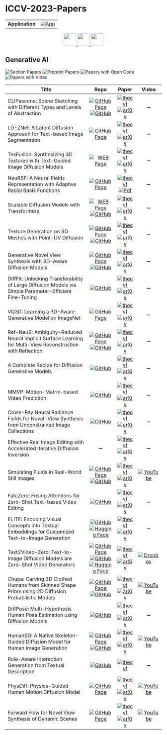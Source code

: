 # ICCV-2023-Papers

<table>
    <tr>
        <td><strong>Application</strong></td>
        <td>
            <a href="https://huggingface.co/spaces/DmitryRyumin/NewEraAI-Papers" style="float:left;">
                <img src="https://img.shields.io/badge/🤗-NewEraAI--Papers-FFD21F.svg" alt="App" />
            </a>
        </td>
    </tr>
</table>

<div align="center">
    <a href="https://github.com/DmitryRyumin/ICCV-2023-Papers/blob/main/sections/2023/main/recognition-segmentation-and-shape-analysis.md">
        <img src="https://cdn.jsdelivr.net/gh/DmitryRyumin/NewEraAI-Papers@main/images/left.svg" width="40" alt="" />
    </a>
    <a href="https://github.com/DmitryRyumin/ICCV-2023-Papers/">
        <img src="https://cdn.jsdelivr.net/gh/DmitryRyumin/NewEraAI-Papers@main/images/home.svg" width="40" alt="" />
    </a>
    <a href="https://github.com/DmitryRyumin/ICCV-2023-Papers/blob/main/sections/2023/main/humans-3d-modeling-and-driving.md">
        <img src="https://cdn.jsdelivr.net/gh/DmitryRyumin/NewEraAI-Papers@main/images/right.svg" width="40" alt="" />
    </a>
</div>

## Generative AI

![Section Papers](https://img.shields.io/badge/Section%20Papers-24-42BA16) ![Preprint Papers](https://img.shields.io/badge/Preprint%20Papers-23-b31b1b) ![Papers with Open Code](https://img.shields.io/badge/Papers%20with%20Open%20Code-17-1D7FBF) ![Papers with Video](https://img.shields.io/badge/Papers%20with%20Video-6-FF0000)

| **Title** | **Repo** | **Paper** | **Video** |
|-----------|:--------:|:---------:|:---------:|
| CLIPascene: Scene Sketching with Different Types and Levels of Abstraction | [![GitHub Page](https://img.shields.io/badge/GitHub-Page-159957.svg)](https://clipascene.github.io/CLIPascene/) <br /> [![GitHub](https://img.shields.io/github/stars/yael-vinker/SceneSketch?style=flat)](https://github.com/yael-vinker/SceneSketch) | [![thecvf](https://img.shields.io/badge/pdf-thecvf-7395C5.svg)](https://openaccess.thecvf.com/content/ICCV2023/papers/Vinker_CLIPascene_Scene_Sketching_with_Different_Types_and_Levels_of_Abstraction_ICCV_2023_paper.pdf) <br /> [![arXiv](https://img.shields.io/badge/arXiv-2211.17256-b31b1b.svg)](https://arxiv.org/abs/2211.17256) | :heavy_minus_sign: |
| LD-ZNet: A Latent Diffusion Approach for Text-based Image Segmentation | [![GitHub Page](https://img.shields.io/badge/GitHub-Page-159957.svg)](https://koutilya-pnvr.github.io/LD-ZNet/) | [![thecvf](https://img.shields.io/badge/pdf-thecvf-7395C5.svg)](https://openaccess.thecvf.com/content/ICCV2023/papers/PNVR_LD-ZNet_A_Latent_Diffusion_Approach_for_Text-Based_Image_Segmentation_ICCV_2023_paper.pdf) <br /> [![arXiv](https://img.shields.io/badge/arXiv-2303.12343-b31b1b.svg)](https://arxiv.org/abs/2303.12343) | :heavy_minus_sign: |
| TexFusion: Synthesizing 3D Textures with Text-Guided Image Diffusion Models | [![WEB Page](https://img.shields.io/badge/WEB-Page-159957.svg)](https://research.nvidia.com/labs/toronto-ai/texfusion/) | [![thecvf](https://img.shields.io/badge/pdf-thecvf-7395C5.svg)](https://openaccess.thecvf.com/content/ICCV2023/papers/Cao_TexFusion_Synthesizing_3D_Textures_with_Text-Guided_Image_Diffusion_Models_ICCV_2023_paper.pdf) <br /> [![arXiv](https://img.shields.io/badge/arXiv-2310.13772-b31b1b.svg)](https://arxiv.org/abs/2310.13772) | :heavy_minus_sign: |
| NeuRBF: A Neural Fields Representation with Adaptive Radial Basis Functions | [![GitHub Page](https://img.shields.io/badge/GitHub-Page-159957.svg)](https://oppo-us-research.github.io/NeuRBF-website/) | [![thecvf](https://img.shields.io/badge/pdf-thecvf-7395C5.svg)](https://openaccess.thecvf.com/content/ICCV2023/papers/Chen_NeuRBF_A_Neural_Fields_Representation_with_Adaptive_Radial_Basis_Functions_ICCV_2023_paper.pdf) <br /> [![Pdf](https://img.shields.io/badge/pdf-version-003B10.svg)](https://cse.buffalo.edu/~jsyuan/papers/2023/ICCV2023_zhang.pdf) | :heavy_minus_sign: |
| Scalable Diffusion Models with Transformers | [![WEB Page](https://img.shields.io/badge/WEB-Page-159957.svg)](https://www.wpeebles.com/DiT) <br /> [![GitHub](https://img.shields.io/github/stars/facebookresearch/DiT?style=flat)](https://github.com/facebookresearch/DiT) | [![thecvf](https://img.shields.io/badge/pdf-thecvf-7395C5.svg)](https://openaccess.thecvf.com/content/ICCV2023/papers/Peebles_Scalable_Diffusion_Models_with_Transformers_ICCV_2023_paper.pdf) <br /> [![arXiv](https://img.shields.io/badge/arXiv-2212.09748-b31b1b.svg)](https://arxiv.org/abs/2212.09748) | :heavy_minus_sign: |
| Texture Generation on 3D Meshes with Point-UV Diffusion | [![GitHub Page](https://img.shields.io/badge/GitHub-Page-159957.svg)](https://cvmi-lab.github.io/Point-UV-Diffusion/) <br /> [![GitHub](https://img.shields.io/github/stars/CVMI-Lab/Point-UV-Diffusion?style=flat)](https://github.com/CVMI-Lab/Point-UV-Diffusion) | [![thecvf](https://img.shields.io/badge/pdf-thecvf-7395C5.svg)](https://openaccess.thecvf.com/content/ICCV2023/papers/Yu_Texture_Generation_on_3D_Meshes_with_Point-UV_Diffusion_ICCV_2023_paper.pdf) <br /> [![arXiv](https://img.shields.io/badge/arXiv-2308.10490-b31b1b.svg)](https://arxiv.org/abs/2308.10490) | :heavy_minus_sign: |
| Generative Novel View Synthesis with 3D-Aware Diffusion Models | [![GitHub Page](https://img.shields.io/badge/GitHub-Page-159957.svg)](https://nvlabs.github.io/genvs/) <br /> [![GitHub](https://img.shields.io/github/stars/NVlabs/genvs?style=flat)](https://github.com/NVlabs/genvs) | [![thecvf](https://img.shields.io/badge/pdf-thecvf-7395C5.svg)](https://openaccess.thecvf.com/content/ICCV2023/papers/Chan_Generative_Novel_View_Synthesis_with_3D-Aware_Diffusion_Models_ICCV_2023_paper.pdf) <br /> [![arXiv](https://img.shields.io/badge/arXiv-2304.02602-b31b1b.svg)](https://arxiv.org/abs/2304.02602) | :heavy_minus_sign: |
| DiffFit: Unlocking Transferability of Large Diffusion Models via Simple Parameter-Efficient Fine-Tuning | [![GitHub](https://img.shields.io/github/stars/mkshing/DiffFit-pytorch?style=flat)](https://github.com/mkshing/DiffFit-pytorch) | [![thecvf](https://img.shields.io/badge/pdf-thecvf-7395C5.svg)](https://openaccess.thecvf.com/content/ICCV2023/papers/Xie_DiffFit_Unlocking_Transferability_of_Large_Diffusion_Models_via_Simple_Parameter-efficient_ICCV_2023_paper.pdf) <br /> [![arXiv](https://img.shields.io/badge/arXiv-2304.06648-b31b1b.svg)](https://arxiv.org/abs/2304.06648) | :heavy_minus_sign: |
| VQ3D: Learning a 3D-Aware Generative Model on ImageNet | [![GitHub Page](https://img.shields.io/badge/GitHub-Page-159957.svg)](https://kylesargent.github.io/vq3d) | [![thecvf](https://img.shields.io/badge/pdf-thecvf-7395C5.svg)](https://openaccess.thecvf.com/content/ICCV2023/papers/Sargent_VQ3D_Learning_a_3D-Aware_Generative_Model_on_ImageNet_ICCV_2023_paper.pdf) <br /> [![arXiv](https://img.shields.io/badge/arXiv-2302.06833-b31b1b.svg)](https://arxiv.org/abs/2302.06833) | :heavy_minus_sign: |
| Ref-NeuS: Ambiguity-Reduced Neural Implicit Surface Learning for Multi-View Reconstruction with Reflection | [![GitHub Page](https://img.shields.io/badge/GitHub-Page-159957.svg)](https://g3956.github.io/) <br /> [![GitHub](https://img.shields.io/github/stars/EnVision-Research/Ref-NeuS?style=flat)](https://github.com/EnVision-Research/Ref-NeuS) | [![thecvf](https://img.shields.io/badge/pdf-thecvf-7395C5.svg)](https://openaccess.thecvf.com/content/ICCV2023/papers/Ge_Ref-NeuS_Ambiguity-Reduced_Neural_Implicit_Surface_Learning_for_Multi-View_Reconstruction_with_ICCV_2023_paper.pdf) <br /> [![arXiv](https://img.shields.io/badge/arXiv-2303.10840-b31b1b.svg)](https://arxiv.org/abs/2303.10840) | :heavy_minus_sign: |
| A Complete Recipe for Diffusion Generative Models | [![GitHub](https://img.shields.io/github/stars/mandt-lab/PSLD?style=flat)](https://github.com/mandt-lab/PSLD) | [![thecvf](https://img.shields.io/badge/pdf-thecvf-7395C5.svg)](https://openaccess.thecvf.com/content/ICCV2023/papers/Pandey_A_Complete_Recipe_for_Diffusion_Generative_Models_ICCV_2023_paper.pdf) <br /> [![arXiv](https://img.shields.io/badge/arXiv-2303.01748-b31b1b.svg)](https://arxiv.org/abs/2303.01748) | :heavy_minus_sign: |
| MMVP: Motion-Matrix-based Video Prediction | [![GitHub](https://img.shields.io/github/stars/Kay1794/MMVP-motion-matrix-based-video-prediction?style=flat)](https://github.com/Kay1794/MMVP-motion-matrix-based-video-prediction) | [![thecvf](https://img.shields.io/badge/pdf-thecvf-7395C5.svg)](https://openaccess.thecvf.com/content/ICCV2023/papers/Zhong_MMVP_Motion-Matrix-Based_Video_Prediction_ICCV_2023_paper.pdf) <br /> [![arXiv](https://img.shields.io/badge/arXiv-2308.16154-b31b1b.svg)](https://arxiv.org/abs/2308.16154) | :heavy_minus_sign: |
| Cross-Ray Neural Radiance Fields for Novel-View Synthesis from Unconstrained Image Collections | [![GitHub](https://img.shields.io/github/stars/YifYang993/CR-NeRF-PyTorch?style=flat)](https://github.com/YifYang993/CR-NeRF-PyTorch) | [![thecvf](https://img.shields.io/badge/pdf-thecvf-7395C5.svg)](https://openaccess.thecvf.com/content/ICCV2023/papers/Yang_Cross-Ray_Neural_Radiance_Fields_for_Novel-View_Synthesis_from_Unconstrained_Image_ICCV_2023_paper.pdf) <br /> [![arXiv](https://img.shields.io/badge/arXiv-2307.08093-b31b1b.svg)](https://arxiv.org/abs/2307.08093) | :heavy_minus_sign: |
| Effective Real Image Editing with Accelerated Iterative Diffusion Inversion | :heavy_minus_sign: | [![thecvf](https://img.shields.io/badge/pdf-thecvf-7395C5.svg)](https://openaccess.thecvf.com/content/ICCV2023/papers/Pan_Effective_Real_Image_Editing_with_Accelerated_Iterative_Diffusion_Inversion_ICCV_2023_paper.pdf) <br /> [![arXiv](https://img.shields.io/badge/arXiv-2309.04907-b31b1b.svg)](https://arxiv.org/abs/2309.04907) | :heavy_minus_sign: |
| Simulating Fluids in Real-World Still Images | [![GitHub Page](https://img.shields.io/badge/GitHub-Page-159957.svg)](https://slr-sfs.github.io/) <br /> [![GitHub](https://img.shields.io/github/stars/simon3dv/SLR-SFS?style=flat)](https://github.com/simon3dv/SLR-SFS) | [![thecvf](https://img.shields.io/badge/pdf-thecvf-7395C5.svg)](https://openaccess.thecvf.com/content/ICCV2023/papers/Fan_Simulating_Fluids_in_Real-World_Still_Images_ICCV_2023_paper.pdf) <br /> [![arXiv](https://img.shields.io/badge/arXiv-2204.11335-b31b1b.svg)](https://arxiv.org/abs/2204.11335) | [![YouTube](https://img.shields.io/badge/YouTube-%23FF0000.svg?style=for-the-badge&logo=YouTube&logoColor=white)](https://www.youtube.com/watch?v=Aatrl16t-V8) |
| FateZero: Fusing Attentions for Zero-Shot Text-based Video Editing | [![GitHub](https://img.shields.io/github/stars/ChenyangQiQi/FateZero?style=flat)](https://github.com/ChenyangQiQi/FateZero) | [![thecvf](https://img.shields.io/badge/pdf-thecvf-7395C5.svg)](https://openaccess.thecvf.com/content/ICCV2023/papers/QI_FateZero_Fusing_Attentions_for_Zero-shot_Text-based_Video_Editing_ICCV_2023_paper.pdf) <br /> [![arXiv](https://img.shields.io/badge/arXiv-2303.09535-b31b1b.svg)](https://arxiv.org/abs/2303.09535) | :heavy_minus_sign: |
| ELITE: Encoding Visual Concepts into Textual Embeddings for Customized Text-to-Image Generation | [![GitHub](https://img.shields.io/github/stars/csyxwei/ELITE?style=flat)](https://github.com/csyxwei/ELITE) <br /> [![Hugging Face](https://img.shields.io/badge/🤗-Demo-FFD21F.svg)](https://huggingface.co/spaces/ELITE-library/ELITE) | [![thecvf](https://img.shields.io/badge/pdf-thecvf-7395C5.svg)](https://openaccess.thecvf.com/content/ICCV2023/papers/Wei_ELITE_Encoding_Visual_Concepts_into_Textual_Embeddings_for_Customized_Text-to-Image_ICCV_2023_paper.pdf) <br /> [![arXiv](https://img.shields.io/badge/arXiv-2302.13848-b31b1b.svg)](https://arxiv.org/abs/2302.13848) | :heavy_minus_sign: |
| Text2Video-Zero: Text-to-Image Diffusion Models are Zero-Shot Video Generators | [![GitHub Page](https://img.shields.io/badge/GitHub-Page-159957.svg)](https://text2video-zero.github.io/) <br /> [![GitHub](https://img.shields.io/github/stars/Picsart-AI-Research/Text2Video-Zero?style=flat)](https://github.com/Picsart-AI-Research/Text2Video-Zero) <br /> [![Hugging Face](https://img.shields.io/badge/🤗-Demo-FFD21F.svg)](https://huggingface.co/spaces/PAIR/Text2Video-Zero) | [![thecvf](https://img.shields.io/badge/pdf-thecvf-7395C5.svg)](https://openaccess.thecvf.com/content/ICCV2023/papers/Khachatryan_Text2Video-Zero_Text-to-Image_Diffusion_Models_are_Zero-Shot_Video_Generators_ICCV_2023_paper.pdf) <br /> [![arXiv](https://img.shields.io/badge/arXiv-2303.13439-b31b1b.svg)](https://arxiv.org/abs/2303.13439) | [![Dropbox](https://img.shields.io/badge/Dropbox-%233B4D98.svg?style=for-the-badge&logo=Dropbox&logoColor=white)](https://www.dropbox.com/s/uv90mi2z598olsq/Text2Video-Zero.MP4?dl=0) |
| Chupa: Carving 3D Clothed Humans from Skinned Shape Priors using 2D Diffusion Probabilistic Models | [![GitHub Page](https://img.shields.io/badge/GitHub-Page-159957.svg)](https://snuvclab.github.io/chupa/) <br /> [![GitHub](https://img.shields.io/github/stars/snuvclab/chupa?style=flat)](https://github.com/snuvclab/chupa) | [![thecvf](https://img.shields.io/badge/pdf-thecvf-7395C5.svg)](https://openaccess.thecvf.com/content/ICCV2023/papers/Kim_Chupa_Carving_3D_Clothed_Humans_from_Skinned_Shape_Priors_using_ICCV_2023_paper.pdf) <br /> [![arXiv](https://img.shields.io/badge/arXiv-2305.11870-b31b1b.svg)](https://arxiv.org/abs/2305.11870) | [![YouTube](https://img.shields.io/badge/YouTube-%23FF0000.svg?style=for-the-badge&logo=YouTube&logoColor=white)](https://www.youtube.com/watch?v=ZHwtbQSsQjw) |
| DiffPose: Multi-Hypothesis Human Pose Estimation using Diffusion Models | [![GitHub](https://img.shields.io/github/stars/bastianwandt/DiffPose?style=flat)](https://github.com/bastianwandt/DiffPose) | [![thecvf](https://img.shields.io/badge/pdf-thecvf-7395C5.svg)](https://openaccess.thecvf.com/content/ICCV2023/papers/Holmquist_DiffPose_Multi-hypothesis_Human_Pose_Estimation_using_Diffusion_Models_ICCV_2023_paper.pdf) <br /> [![arXiv](https://img.shields.io/badge/arXiv-2211.16487-b31b1b.svg)](https://arxiv.org/abs/2211.16487) | :heavy_minus_sign: |
| HumanSD: A Native Skeleton-Guided Diffusion Model for Human Image Generation | [![GitHub Page](https://img.shields.io/badge/GitHub-Page-159957.svg)](https://idea-research.github.io/HumanSD/) <br /> [![GitHub](https://img.shields.io/github/stars/IDEA-Research/HumanSD?style=flat)](https://github.com/IDEA-Research/HumanSD) | [![thecvf](https://img.shields.io/badge/pdf-thecvf-7395C5.svg)](https://openaccess.thecvf.com/content/ICCV2023/papers/Ju_HumanSD_A_Native_Skeleton-Guided_Diffusion_Model_for_Human_Image_Generation_ICCV_2023_paper.pdf) <br /> [![arXiv](https://img.shields.io/badge/arXiv-2304.04269-b31b1b.svg)](https://arxiv.org/abs/2304.04269) | [![YouTube](https://img.shields.io/badge/YouTube-%23FF0000.svg?style=for-the-badge&logo=YouTube&logoColor=white)](https://www.youtube.com/watch?v=rVy8eWCWRmg) |
| Role-Aware Interaction Generation from Textual Description | [![GitHub](https://img.shields.io/github/stars/line/Human-Interaction-Generation?style=flat)](https://github.com/line/Human-Interaction-Generation) | [![thecvf](https://img.shields.io/badge/pdf-thecvf-7395C5.svg)](https://openaccess.thecvf.com/content/ICCV2023/papers/Tanaka_Role-Aware_Interaction_Generation_from_Textual_Description_ICCV_2023_paper.pdf) | :heavy_minus_sign: |
| PhysDiff: Physics-Guided Human Motion Diffusion Model | [![GitHub Page](https://img.shields.io/badge/GitHub-Page-159957.svg)](https://nvlabs.github.io/PhysDiff/) | [![thecvf](https://img.shields.io/badge/pdf-thecvf-7395C5.svg)](https://openaccess.thecvf.com/content/ICCV2023/papers/Yuan_PhysDiff_Physics-Guided_Human_Motion_Diffusion_Model_ICCV_2023_paper.pdf) <br /> [![arXiv](https://img.shields.io/badge/arXiv-2212.02500-b31b1b.svg)](https://arxiv.org/abs/2212.02500) | [![YouTube](https://img.shields.io/badge/YouTube-%23FF0000.svg?style=for-the-badge&logo=YouTube&logoColor=white)](https://www.youtube.com/watch?v=y8Tdcvzjfjg) |
| Forward Flow for Novel View Synthesis of Dynamic Scenes | [![GitHub Page](https://img.shields.io/badge/GitHub-Page-159957.svg)](https://npucvr.github.io/ForwardFlowDNeRF/) | [![thecvf](https://img.shields.io/badge/pdf-thecvf-7395C5.svg)](https://openaccess.thecvf.com/content/ICCV2023/papers/Guo_Forward_Flow_for_Novel_View_Synthesis_of_Dynamic_Scenes_ICCV_2023_paper.pdf) <br /> [![arXiv](https://img.shields.io/badge/arXiv-2309.17390-b31b1b.svg)](https://arxiv.org/abs/2309.17390) | [![YouTube](https://img.shields.io/badge/YouTube-%23FF0000.svg?style=for-the-badge&logo=YouTube&logoColor=white)](https://www.youtube.com/watch?v=AiUogciQlW8) |
